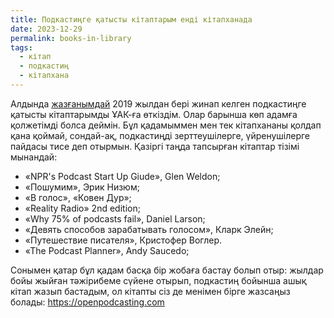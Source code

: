 ```yaml
---
title: Подкастиңге қатысты кітаптарым енді кітапханада
date: 2023-12-29
permalink: books-in-library
tags:
  - кітап
  - подкастиң
  - кітапхана
---
```


Алдында [жазғанымдай](/blog/2023/11/10/pod-new-steps) 2019 жылдан бері жинап келген подкастиңге қатысты кітаптарымды ҰАК-ға өткіздім. Олар барынша көп адамға қолжетімді болса деймін. Бұл қадамыммен мен тек кітапхананы қолдап қана қоймай, сондай-ақ, подкастиңді зерттеушілерге, үйренушілерге пайдасы тисе деп отырмын. Қазіргі таңда тапсырған кітаптар тізімі мынандай:

- «NPR's Podcast Start Up Giude», Glen Weldon;
- «Пошумим», Эрик Низюм;
- «В голос», «Ковен Дур»;
- «Reality Radio» 2nd edition;
- «Why 75% of podcasts fail», Daniel Larson;
- «Девять способов зарабатывать голосом», Кларк Элейн;
- «Путешествие писателя», Кристофер Воглер.
- «The Podcast Planner», Andy Saucedo;

Сонымен қатар бұл қадам басқа бір жобаға бастау болып отыр: жылдар бойы жыйған тәжірибеме сүйене отырып, подкастиң бойынша ашық кітап жазып бастадым, ол кітапты сіз де менімен бірге жазсаңыз болады: https://openpodcasting.com
